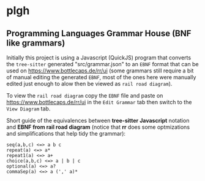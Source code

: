 # plgh

## Programming Languages Grammar House (BNF like grammars)

Initially this project is using a Javascript (QuickJS) program that converts the  `tree-sitter` generated "src/grammar.json" to an
`EBNF` format that can be used on https://www.bottlecaps.de/rr/ui (some grammars still require a bit of manual editing the generated `EBNF`, most of the ones here were manually edited just enough to alow then be viewed as `rail road diagram`).

To view the `rail road diagram` copy the `EBNF` file and paste on https://www.bottlecaps.de/rr/ui in the `Edit Grammar` tab then switch to the `View Diagram` tab.

Short guide of the equivalences between **tree-sitter Javascript** notation and **EBNF from rail road diagram** (notice that **rr** does some optmizations and simplifications that help tidy the grammar):

```
seq(a,b,c) <=> a b c
repeat(a) <=> a*
repeat1(a) <=> a+
choice(a,b,c) <=> a | b | c
optional(a) <=> a?
commaSep(a) <=> a (',' a)*
```
